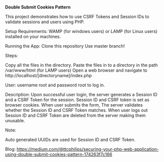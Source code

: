 **Double Submit Cookies Pattern**

This project demonstrates how to use CSRF Tokens and Session IDs to validate sessions and users using PHP.

Setup Requirements: WAMP (for windows users) or LAMP (for Linux users) installed on your machines.

Running the App: Clone this repository Use master branch!

Steps:

Copy all the files in the directory. Paste the files in to a directory in the path /var/www/html (for LAMP users) Open a web browser and navigate to http://localhost/[directoryname]/index.php

User: username root and password root to log in.

Description: Upon successful user login, the server generates a Session ID and a CSRF Token for the session. Session ID and CSRF token is set as browser cookies. When user submits the form, The server validates whether the Session ID and CSRF Token matches. When user logs out Session ID and CSRF Token are deleted from the server making them unusable.

Note:

Auto generated UUIDs are used for Session ID and CSRF Token.

Blog: https://medium.com/@ttcphilips/securing-your-php-web-application-using-double-submit-cookies-pattern-174263f7c166